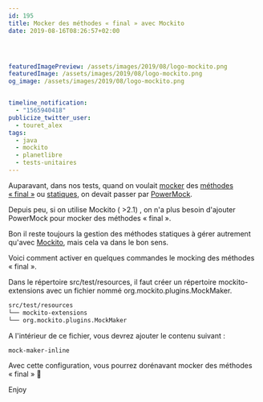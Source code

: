 ```yaml
---
id: 195
title: Mocker des méthodes « final » avec Mockito
date: 2019-08-16T08:26:57+02:00




featuredImagePreview: /assets/images/2019/08/logo-mockito.png
featuredImage: /assets/images/2019/08/logo-mockito.png
og_image: /assets/images/2019/08/logo-mockito.png


timeline_notification:
  - "1565940418"
publicize_twitter_user:
  - touret_alex
tags:
  - java
  - mockito
  - planetlibre
  - tests-unitaires
---
```

Auparavant, dans nos tests, quand on voulait [mocker](https://fr.wikipedia.org/wiki/Mock_(programmation_orient%C3%A9e_objet)) des [méthodes « final »](https://fr.wikipedia.org/wiki/Final_(Java)) ou [statiques](https://stackoverflow.com/questions/2671496/java-when-to-use-static-methods), on devait passer par [PowerMock](https://github.com/powermock/powermock).

Depuis peu, si on utilise Mockito ( >2.1) , on n'a plus besoin d'ajouter PowerMock pour mocker des méthodes « final ».

Bon il reste toujours la gestion des méthodes statiques à gérer autrement qu'avec [Mockito](https://github.com/mockito/mockito), mais cela va dans le bon sens.

Voici comment activer en quelques commandes le mocking des méthodes « final ».

Dans le répertoire src/test/resources, il faut créer un répertoire mockito-extensions avec un fichier nommé org.mockito.plugins.MockMaker.

```bash
src/test/resources
└── mockito-extensions
└── org.mockito.plugins.MockMaker
```


A l'intérieur de ce fichier, vous devrez ajouter le contenu suivant :
```bash
mock-maker-inline
```


Avec cette configuration, vous pourrez dorénavant mocker des méthodes « final » 🙂

Enjoy